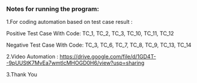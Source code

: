 <H3>Notes for running the program:</h3>

1.For coding automation based on test case result :

Positive Test Case With Code: TC_1, TC_2, TC_3, TC_10, TC_11, TC_12

Negative Test Case With Code: TC_3, TC_6, TC_7, TC_8, TC_9, TC_13, TC_14 

2.Video Automation : https://drive.google.com/file/d/1GD4T--9pUUStK7MvEa7wmtlcMHOGD0H6/view?usp=sharing

3.Thank You
